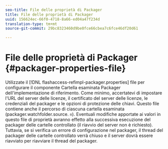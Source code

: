 ```yaml
---
seo-title: File delle proprietà di Packager
title: File delle proprietà di Packager
uuid: 156624ec-66f0-4718-8a66-ed04a47f234d
translation-type: tm+mt
source-git-commit: 29bc8323460d9be0fce66cbea7c6fce46df20d61

---
```



# File delle proprietà di Packager {#packager-properties-file}

Utilizzate il [!DNL flashaccess-refimpl-packager.properties] file per configurare il componente Cartella esaminata Packager dell&#39;implementazione di riferimento. Come minimo, accertatevi di impostare l&#39;URL del server delle licenze, il certificato del server delle licenze, le credenziali del packager e le opzioni di protezione delle chiavi. Questo file contiene anche il percorso di ciascuna cartella esaminata (packager.watchfolder.source. `n`). Eventuali modifiche apportate ai valori in questo file di proprietà avranno effetto alla successiva esecuzione del packager delle cartelle controllato (il riavvio del server non è richiesto). Tuttavia, se si verifica un errore di configurazione nel packager, il thread del packager delle cartelle controllato verrà chiuso e il server dovrà essere riavviato per riavviare il thread del packager.

